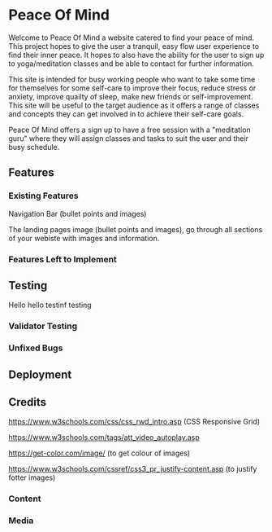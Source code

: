 # Peace Of Mind

Welcome to Peace Of Mind a website catered to find your peace of mind. This project hopes to give the user a tranquil, easy flow user experience to find their inner peace. It hopes to also have the ability for the user to sign up to yoga/meditation classes and be able to contact for further information. 

This site is intended for busy working people who want to take some time for themselves for some self-care to improve their focus, reduce stress or anxiety, improve quailty of sleep, make new friends or self-improvement. This site will be useful to the target audience as it offers a range of classes and concepts they can get involved in to achieve their self-care goals. 

Peace Of Mind offers a sign up to have a free session with a "meditation guru" where they will assign classes and tasks to suit the user and their busy schedule. 

## Features

### Existing Features

Navigation Bar (bullet points and images)

The landing pages image (bullet points and images), go through all sections of your webiste with images and information. 

### Features Left to Implement

## Testing

Hello hello testinf testing

### Validator Testing

### Unfixed Bugs

## Deployment

## Credits

https://www.w3schools.com/css/css_rwd_intro.asp (CSS Responsive Grid)

https://www.w3schools.com/tags/att_video_autoplay.asp

https://get-color.com/image/ (to get colour of images)

https://www.w3schools.com/cssref/css3_pr_justify-content.asp (to justify fotter images)

### Content

### Media


